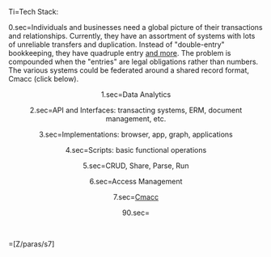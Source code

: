Ti=Tech Stack:

0.sec=Individuals and businesses need a global picture of their transactions and relationships.  Currently, they have an assortment of systems with lots of unreliable transfers and duplication.  Instead of "double-entry" bookkeeping, they have quadruple entry <a href="http://gendal.me/2015/01/15/cost-trust-something-else-whats-the-killer-app-for-block-chain-technology/">and more</a>.  The problem is compounded when the "entries" are legal obligations rather than numbers. The various systems could be federated around a shared record format, Cmacc (click below).<center>

1.sec=Data Analytics

2.sec=API and Interfaces: transacting systems, ERM, document management, etc.

3.sec=Implementations: browser, app, graph, applications

4.sec=Scripts:  basic functional operations
   
5.sec=CRUD, Share, Parse, Run

6.sec=Access Management

7.sec=<a href="index.php?action=source&file=Dx/Acme/01-AngelRound/01-SAFE-Robinson_v0.md">Cmacc</a>

90.sec=</center><br>

=[Z/paras/s7]